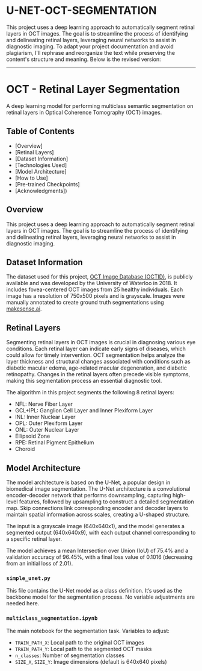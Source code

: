 # U-NET-OCT-SEGMENTATION
This project uses a deep learning approach to automatically segment retinal layers in OCT images. The goal is to streamline the process of identifying and delineating retinal layers, leveraging neural networks to assist in diagnostic imaging.
To adapt your project documentation and avoid plagiarism, I'll rephrase and reorganize the text while preserving the content's structure and meaning. Below is the revised version:

---

# OCT - Retinal Layer Segmentation
A deep learning model for performing multiclass semantic segmentation on retinal layers in Optical Coherence Tomography (OCT) images.

## Table of Contents
* [Overview]
* [Retinal Layers]
* [Dataset Information]
* [Technologies Used]
* [Model Architecture]
* [How to Use]
* [Pre-trained Checkpoints]
* [Acknowledgments])

## Overview
This project uses a deep learning approach to automatically segment retinal layers in OCT images. The goal is to streamline the process of identifying and delineating retinal layers, leveraging neural networks to assist in diagnostic imaging.



## Dataset Information
The dataset used for this project, [OCT Image Database (OCTID)](https://dataverse.scholarsportal.info/dataset.xhtml?persistentId=doi:10.5683/SP/WLW4ZT), is publicly available and was developed by the University of Waterloo in 2018. It includes fovea-centered OCT images from 25 healthy individuals. Each image has a resolution of 750x500 pixels and is grayscale. Images were manually annotated to create ground truth segmentations using [makesense.ai](https://www.makesense.ai/).

## Retinal Layers
Segmenting retinal layers in OCT images is crucial in diagnosing various eye conditions. Each retinal layer can indicate early signs of diseases, which could allow for timely intervention. OCT segmentation helps analyze the layer thickness and structural changes associated with conditions such as diabetic macular edema, age-related macular degeneration, and diabetic retinopathy. Changes in the retinal layers often precede visible symptoms, making this segmentation process an essential diagnostic tool.

The algorithm in this project segments the following 8 retinal layers:
- NFL: Nerve Fiber Layer
- GCL+IPL: Ganglion Cell Layer and Inner Plexiform Layer
- INL: Inner Nuclear Layer
- OPL: Outer Plexiform Layer
- ONL: Outer Nuclear Layer
- Ellipsoid Zone
- RPE: Retinal Pigment Epithelium
- Choroid

## Model Architecture
The model architecture is based on the U-Net, a popular design in biomedical image segmentation. The U-Net architecture is a convolutional encoder-decoder network that performs downsampling, capturing high-level features, followed by upsampling to construct a detailed segmentation map. Skip connections link corresponding encoder and decoder layers to maintain spatial information across scales, creating a U-shaped structure.

The input is a grayscale image (640x640x1), and the model generates a segmented output (640x640x9), with each output channel corresponding to a specific retinal layer.

The model achieves a mean Intersection over Union (IoU) of 75.4% and a validation accuracy of 96.45%, with a final loss value of 0.1016 (decreasing from an initial loss of 2.01). 

### `simple_unet.py`
This file contains the U-Net model as a class definition. It’s used as the backbone model for the segmentation process. No variable adjustments are needed here.

### `multiclass_segmentation.ipynb`
The main notebook for the segmentation task. Variables to adjust:
- `TRAIN_PATH_X`: Local path to the original OCT images
- `TRAIN_PATH_Y`: Local path to the segmented OCT masks
- `n_classes`: Number of segmentation classes
- `SIZE_X`, `SIZE_Y`: Image dimensions (default is 640x640 pixels)
